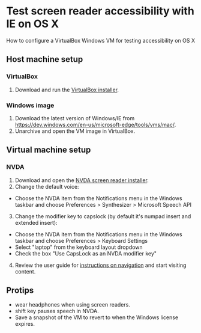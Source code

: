 # Test screen reader accessibility with IE on OS X
How to configure a VirtualBox Windows VM for testing accessibility on OS X

## Host machine setup

### VirtualBox

1. Download and run the [VirtualBox installer](http://download.virtualbox.org/virtualbox/5.0.10/VirtualBox-5.0.10-104061-OSX.dmg).

### Windows image

1. Download the latest version of Windows/IE from <https://dev.windows.com/en-us/microsoft-edge/tools/vms/mac/>.
2. Unarchive and open the VM image in VirtualBox.

## Virtual machine setup

### NVDA

1. Download and open the [NVDA screen reader installer](http://www.nvaccess.org/download/).
2. Change the default voice: 
  - Choose the NVDA item from the Notifications menu in the Windows taskbar and choose Preferences > Synthesizer > Microsoft Speech API <latest version>
3. Change the modifier key to capslock (by default it's numpad insert and extended insert):
  - Choose the NVDA item from the Notifications menu in the Windows taskbar and choose Preferences > Keyboard Settings
  - Select "laptop" from the keyboard layout dropdown
  - Check the box "Use CapsLock as an NVDA modifier key"
4. Review the user guide for [instructions on navigation](http://www.nvaccess.org/files/nvda/documentation/userGuide.html?#toc29) and start visiting content.

## Protips
- wear headphones when using screen readers.
- shift key pauses speech in NVDA.
- Save a snapshot of the VM to revert to when the Windows license expires.
